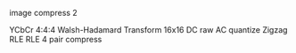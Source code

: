 image compress 2

YCbCr 4:4:4
Walsh-Hadamard Transform 16x16
DC raw
AC quantize
Zigzag
RLE
RLE 4 pair compress
